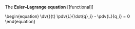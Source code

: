 The **Euler–Lagrange equation** [[functional]]

\begin{equation}
\dv{}{t} \pdv{L}{\dot{q}_i} - \pdv{L}{q_i} = 0
\end{equation}